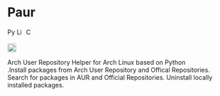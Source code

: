 # Paur
<p>
    <a href="https://www.python.org/downloads/"><img src="https://img.shields.io/badge/python-3.6+-blue.svg" alt="Python version" height="17"></a>
    <a href="https://github.com/tonybenoy/paur/blob/master/LICENSE"><img src="https://img.shields.io/github/license/tonybenoy/paur" alt="License" height="17"></a>
    <a href="https://github.com/psf/black">
        <img src="https://img.shields.io/badge/code%20style-black-000000.svg" alt="Codestyle Black" height="17">
    </a>
</p>
<p>
    <a href="https://github.com/tonybenoy/paur/actions">
        <img src="https://github.com/tonybenoy/paur/workflows/mypy/badge.svg" alt="Test Status" height="20">
    </a>
</p>
Arch User Repository Helper for Arch Linux based on Python</br>.Install packages from Arch User Repository and Offical Repositories. Search for packages in AUR and Official Repositories. Uninstall locally installed packages. 
